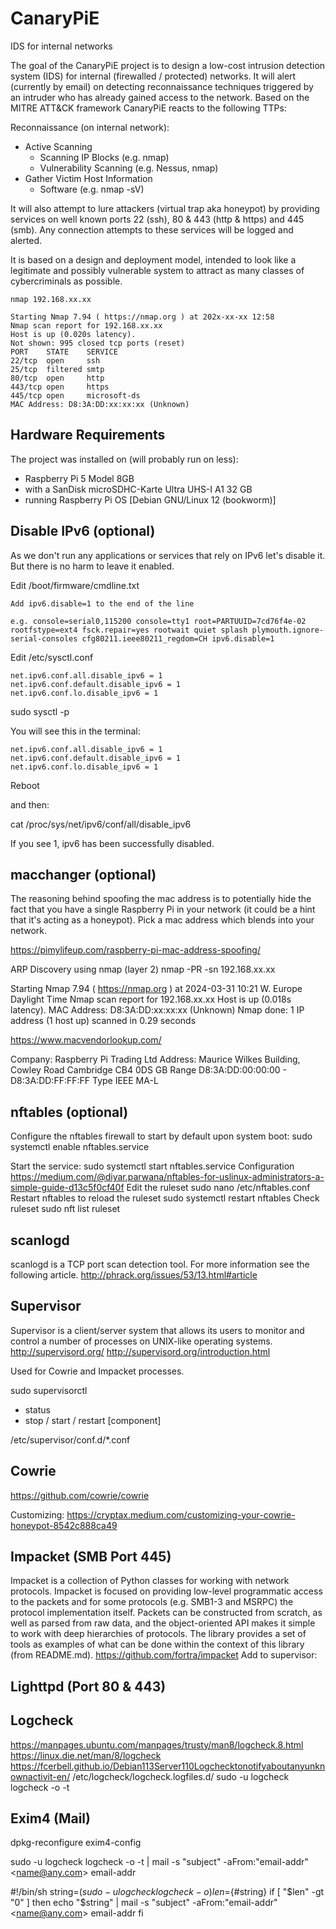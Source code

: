 # CanaryPiE
IDS for internal networks

The goal of the CanaryPiE project is to design a low-cost intrusion detection system (IDS) for internal (firewalled / protected) networks. It will alert (currently by email) on detecting reconnaissance techniques triggered by an intruder who has already gained access to the network. Based on the MITRE ATT&CK framework CanaryPiE reacts to the following TTPs:

Reconnaissance (on internal network):

* Active Scanning
    - Scanning IP Blocks (e.g. nmap) 
    - Vulnerability Scanning (e.g. Nessus, nmap)
* Gather Victim Host Information
    - Software (e.g. nmap -sV)

It will also attempt to lure attackers (virtual trap aka honeypot) by providing services on well known ports 22 (ssh), 80 & 443 (http & https) and 445 (smb). Any connection attempts to these services will be logged and alerted.

It is based on a design and deployment model, intended to look like a legitimate and possibly vulnerable system to attract as many classes of cybercriminals as possible.

```
nmap 192.168.xx.xx

Starting Nmap 7.94 ( https://nmap.org ) at 202x-xx-xx 12:58
Nmap scan report for 192.168.xx.xx
Host is up (0.020s latency).
Not shown: 995 closed tcp ports (reset)
PORT    STATE    SERVICE
22/tcp  open     ssh
25/tcp  filtered smtp
80/tcp  open     http
443/tcp open     https
445/tcp open     microsoft-ds
MAC Address: D8:3A:DD:xx:xx:xx (Unknown)
```

## Hardware Requirements
The project was installed on (will probably run on less):

- Raspberry Pi 5 Model 8GB
- with a SanDisk microSDHC-Karte Ultra UHS-I A1 32 GB
- running Raspberry Pi OS [Debian GNU/Linux 12 (bookworm)]


## Disable IPv6 (optional)
As we don't run any applications or services that rely on IPv6 let's disable it. But there is no harm to leave it enabled.

Edit /boot/firmware/cmdline.txt

```
Add ipv6.disable=1 to the end of the line

e.g. console=serial0,115200 console=tty1 root=PARTUUID=7cd76f4e-02 rootfstype=ext4 fsck.repair=yes rootwait quiet splash plymouth.ignore-serial-consoles cfg80211.ieee80211_regdom=CH ipv6.disable=1
```

Edit /etc/sysctl.conf
```
net.ipv6.conf.all.disable_ipv6 = 1
net.ipv6.conf.default.disable_ipv6 = 1
net.ipv6.conf.lo.disable_ipv6 = 1
```

sudo sysctl -p

You will see this in the terminal:
```
net.ipv6.conf.all.disable_ipv6 = 1
net.ipv6.conf.default.disable_ipv6 = 1
net.ipv6.conf.lo.disable_ipv6 = 1
```
Reboot

and then:

cat /proc/sys/net/ipv6/conf/all/disable_ipv6

If you see 1, ipv6 has been successfully disabled.

## macchanger (optional)

The reasoning behind spoofing the mac address is to potentially hide the fact that you have a single Raspberry Pi in your network (it could be a hint that it's acting as a honeypot). Pick a mac address which blends into your network. 

https://pimylifeup.com/raspberry-pi-mac-address-spoofing/

ARP Discovery using nmap (layer 2)
nmap -PR -sn 192.168.xx.xx

Starting Nmap 7.94 ( https://nmap.org ) at 2024-03-31 10:21 W. Europe Daylight Time
Nmap scan report for 192.168.xx.xx
Host is up (0.018s latency).
MAC Address: D8:3A:DD:xx:xx:xx (Unknown)
Nmap done: 1 IP address (1 host up) scanned in 0.29 seconds

https://www.macvendorlookup.com/

Company:	Raspberry Pi Trading Ltd
Address:	Maurice Wilkes Building, Cowley Road
Cambridge CB4 0DS
GB
Range	D8:3A:DD:00:00:00 - D8:3A:DD:FF:FF:FF
Type 	IEEE MA-L

## nftables (optional)

Configure the nftables firewall to start by default upon system boot:
sudo systemctl enable nftables.service

Start the service:
sudo systemctl start nftables.service
Configuration
https://medium.com/@diyar.parwana/nftables-for-uslinux-administrators-a-simple-guide-d13c5f0cf40f
Edit the ruleset
sudo nano /etc/nftables.conf
Restart nftables to reload the ruleset
sudo systemctl restart nftables
Check ruleset
sudo nft list ruleset

## scanlogd
scanlogd is a TCP port scan detection tool. For more information see the following article.
http://phrack.org/issues/53/13.html#article


## Supervisor
Supervisor is a client/server system that allows its users to monitor and control a number of processes on UNIX-like operating systems.
http://supervisord.org/
http://supervisord.org/introduction.html

Used for Cowrie and Impacket processes.

sudo supervisorctl
- status
- stop / start / restart [component]

/etc/supervisor/conf.d/*.conf

## Cowrie
https://github.com/cowrie/cowrie

Customizing:
https://cryptax.medium.com/customizing-your-cowrie-honeypot-8542c888ca49

## Impacket (SMB Port 445)
Impacket is a collection of Python classes for working with network protocols. Impacket is focused on providing low-level programmatic access to the packets and for some protocols (e.g. SMB1-3 and MSRPC) the protocol implementation itself. Packets can be constructed from scratch, as well as parsed from raw data, and the object-oriented API makes it simple to work with deep hierarchies of protocols. The library provides a set of tools as examples of what can be done within the context of this library (from README.md).
https://github.com/fortra/impacket
Add to supervisor:

## Lighttpd (Port 80 & 443)

## Logcheck
https://manpages.ubuntu.com/manpages/trusty/man8/logcheck.8.html
https://linux.die.net/man/8/logcheck
https://fcerbell.github.io/Debian113Server110Logchecktonotifyaboutanyunknownactivit-en/
/etc/logcheck/logcheck.logfiles.d/
sudo -u logcheck logcheck -o -t

## Exim4 (Mail)

dpkg-reconfigure exim4-config

sudo -u logcheck logcheck -o -t | mail -s "subject" -aFrom:"email-addr"\<name@any.com\> email-addr

#!/bin/sh
string=$(sudo -u logcheck logcheck -o)
len=${#string}
if [ "$len" -gt "0" ]
   then echo "$string" | mail -s "subject" -aFrom:"email-addr"\<name@any.com\> email-addr
fi





